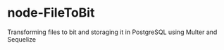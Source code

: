 # node-FileToBit
Transforming files to bit and storaging it in PostgreSQL using Multer and Sequelize
